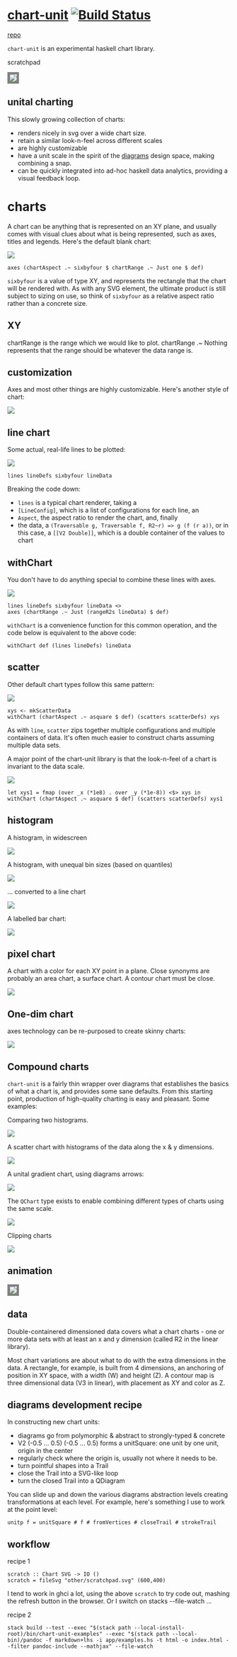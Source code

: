 <meta charset="utf-8"> <link rel="stylesheet" href="https://tonyday567.github.io/other/lhs.css">
<script type="text/javascript" async
  src="https://cdn.mathjax.org/mathjax/latest/MathJax.js?config=TeX-MML-AM_CHTML">
</script>
[chart-unit](https://tonyday567.github.io/chart-unit) [![Build Status](https://travis-ci.org/tonyday567/chart-unit.png)](https://travis-ci.org/tonyday567/chart-unit)
===

[repo](https://tonyday567.github.com/chart-unit)

`chart-unit` is an experimental haskell chart library.

scratchpad

<img style="border:5px solid grey" src="other/scratchpad.svg">

unital charting
-----

This slowly growing collection of charts:

-   renders nicely in svg over a wide chart size.
-   retain a similar look-n-feel across different scales
-   are highly customizable
-   have a unit scale in the spirit of the
    [diagrams](http://projects.haskell.org/diagrams/doc/quickstart.html)
    design space, making combining a snap.
-   can be quickly integrated into ad-hoc haskell data analytics,
    providing a visual feedback loop.

charts
======

A chart can be anything that is represented on an XY plane, and usually comes with visual clues about what is being represented, such as axes, titles and legends.  Here's the default blank chart:

![](other/exampleAxes.svg)

~~~
axes (chartAspect .~ sixbyfour $ chartRange .~ Just one $ def)
~~~

`sixbyfour` is a value of type XY, and represents the rectangle that the chart will be rendered with.  As with any SVG element, the ultimate product is still subject to sizing on use, so think of `sixbyfour` as a relative aspect ratio rather than a concrete size.

XY
---

chartRange is the range which we would like to plot.  chartRange .~ Nothing represents that the range should be whatever the data range is.

customization
---

Axes and most other things are highly customizable.  Here's another style of chart:

![](other/exampleGgplot.svg)

line chart
---

Some actual, real-life lines to be plotted:

![](other/exampleLine.svg)

~~~
lines lineDefs sixbyfour lineData
~~~

Breaking the code down:

- `lines` is a typical chart renderer, taking a
- `[LineConfig]`, which is a list of configurations for each line, an
- `Aspect`, the aspect ratio to render the chart, and, finally
- the data, a `(Traversable g, Traversable f, R2~r) => g (f (r a))`, or in this case, a `[[V2 Double]]`, which is a double container of the values to chart

withChart
---

You don't have to do anything special to combine these lines with axes.

![](other/exampleLineAxes.svg)

~~~
lines lineDefs sixbyfour lineData <> 
axes (chartRange .~ Just (rangeR2s lineData) $ def)
~~~

`withChart` is a convenience function for this common operation, and the code below is equivalent to the above code:

~~~
withChart def (lines lineDefs) lineData
~~~

scatter
---

Other default chart types follow this same pattern:

![](other/exampleScatter.svg)

~~~
xys <- mkScatterData
withChart (chartAspect .~ asquare $ def) (scatters scatterDefs) xys
~~~

As with `line`, `scatter` zips together multiple configurations and multiple containers of data.  It's often much easier to construct charts assuming multiple data sets. 

A major point of the chart-unit library is that the look-n-feel of a chart is invariant to the data scale.

![](other/exampleScatter2.svg)

~~~
let xys1 = fmap (over _x (*1e8) . over _y (*1e-8)) <$> xys in
withChart (chartAspect .~ asquare $ def) (scatters scatterDefs) xys1
~~~

histogram
---

A histogram, in widescreen

![](other/exampleHist.svg)

A histogram, with unequal bin sizes (based on quantiles)

![](other/exampleHistUnequal.svg)

... converted to a line chart

![](other/exampleHistUnequal2.svg)


A labelled bar chart:

![](other/exampleLabelledBar.svg)

pixel chart
---

A chart with a color for each XY point in a plane.  Close synonyms are probably an area chart, a surface chart.  A contour chart must be close.

![](other/examplePixels.svg)

One-dim chart
---

axes technology can be re-purposed to create skinny charts:

![](other/exampleOneDim.svg)

Compound charts
---

`chart-unit` is a fairly thin wrapper over diagrams that establishes the basics of what a chart is, and provides some sane defaults.  From this starting point, production of high-quality charting is easy and pleasant. Some examples:

Comparing two histograms.

![](other/exampleHistCompare.svg)

A scatter chart with histograms of the data along the x & y dimensions.

![](other/exampleScatterHist.svg)

A unital gradient chart, using diagrams arrows:

![](other/exampleArrow.svg)

The `QChart` type exists to enable combining different types of charts using the same scale.

![](other/exampleCompound.svg)

Clipping charts

![](other/exampleClipping.svg)

animation
---

<img style="border:5px solid grey" src="other/anim.gif">



data
---

Double-containered dimensioned data covers what a chart charts - one or more data sets with at least an x and y dimension (called R2 in the linear library).

Most chart variations are about what to do with the extra dimensions in the data. A rectangle, for example, is built from 4 dimensions, an anchoring of position in XY space, with a width (W) and height (Z).  A contour map is three dimensional data (V3 in linear), with placement as XY and color as Z.


diagrams development recipe
---------------------------

In constructing new chart units:

-   diagrams go from polymorphic & abstract to strongly-typed & concrete
-   V2 (-0.5 ... 0.5) (-0.5 ... 0.5) forms a unitSquare: one unit by one unit, origin in the center
-   regularly check where the origin is, usually not where it needs to be.
-   turn pointful shapes into a Trail
-   close the Trail into a SVG-like loop
-   turn the closed Trail into a QDiagram

You can slide up and down the various diagrams abstraction levels
creating transformations at each level. For example, here's something I
use to work at the point level:

    unitp f = unitSquare # f # fromVertices # closeTrail # strokeTrail

workflow
--------

recipe 1

``` {.sourceCode .literate .haskell}
scratch :: Chart SVG -> IO ()
scratch = fileSvg "other/scratchpad.svg" (600,400)
```

I tend to work in ghci a lot, using the above `scratch` to try code out, mashing the refresh button in the browser.  Or I switch on stacks --file-watch ...


recipe 2

~~~
stack build --test --exec "$(stack path --local-install-root)/bin/chart-unit-examples" --exec "$(stack path --local-bin)/pandoc -f markdown+lhs -i app/examples.hs -t html -o index.html --filter pandoc-include --mathjax" --file-watch
~~~


